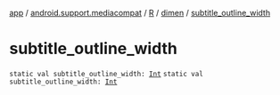 [app](../../../index.md) / [android.support.mediacompat](../../index.md) / [R](../index.md) / [dimen](index.md) / [subtitle_outline_width](./subtitle_outline_width.md)

# subtitle_outline_width

`static val subtitle_outline_width: `[`Int`](https://kotlinlang.org/api/latest/jvm/stdlib/kotlin/-int/index.html)
`static val subtitle_outline_width: `[`Int`](https://kotlinlang.org/api/latest/jvm/stdlib/kotlin/-int/index.html)